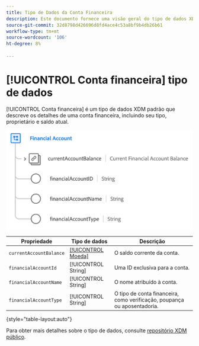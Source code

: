 ```yaml
---
title: Tipo de Dados da Conta Financeira
description: Este documento fornece uma visão geral do tipo de dados XDM da Conta Financeira.
source-git-commit: 32d8798d426696d8fd4ace4c53a8bf9b4db26b61
workflow-type: tm+mt
source-wordcount: '106'
ht-degree: 8%

---
```


# [!UICONTROL Conta financeira] tipo de dados

[!UICONTROL Conta financeira] é um tipo de dados XDM padrão que descreve os detalhes de uma conta financeira, incluindo seu tipo, proprietário e saldo atual.

![](../images/data-types/financial-account.png)

| Propriedade | Tipo de dados | Descrição |
| --- | --- | --- |
| `currentAccountBalance` | [[!UICONTROL Moeda]](./currency.md) | O saldo corrente da conta. |
| `financialAccountId` | [!UICONTROL String] | Uma ID exclusiva para a conta. |
| `financialAccountName` | [!UICONTROL String] | O nome atribuído à conta. |
| `financialAccountType` | [!UICONTROL String] | O tipo de conta financeira, como verificação, poupança ou aposentadoria. |

{style=&quot;table-layout:auto&quot;}

Para obter mais detalhes sobre o tipo de dados, consulte [repositório XDM público](https://github.com/adobe/xdm/blob/master/docs/reference/datatypes/financial-account.schema.json).
